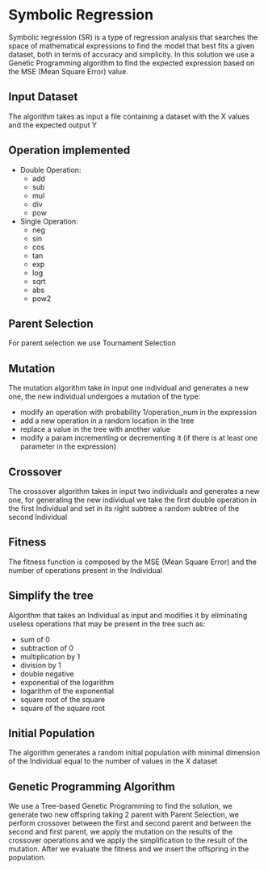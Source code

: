 # Symbolic Regression
Symbolic regression (SR) is a type of regression analysis that searches the space of mathematical expressions to find the model that best fits a given dataset, both in terms of accuracy and simplicity. In this solution we use a Genetic Programming algorithm to find the expected expression based on the MSE (Mean Square Error) value.

## Input Dataset
The algorithm takes as input a file containing a dataset with the X values ​​and the expected output Y

## Operation implemented
- Double Operation:
    - add
    - sub
    - mul
    - div
    - pow
- Single Operation:
    - neg
    - sin
    - cos
    - tan
    - exp
    - log
    - sqrt
    - abs
    - pow2

## Parent Selection
For parent selection we use Tournament Selection

## Mutation
The mutation algorithm take in input one individual and generates a new one, the new individual undergoes a mutation of the type:
- modify an operation with probability 1/operation_num in the expression
- add a new operation in a random location in the tree
- replace a value in the tree with another value
- modify a param incrementing or decrementing it (if there is at least one parameter in the expression)

## Crossover
The crossover algorithm takes in input two individuals and generates a new one, for generating the new individual we take the first double operation in the first Individual and set in its right subtree a random subtree of the second Individual

## Fitness
The fitness function is composed by the MSE (Mean Square Error) and the number of operations present in the Individual

## Simplify the tree
Algorithm that takes an Individual as input and modifies it by eliminating useless operations that may be present in the tree such as:
- sum of 0
- subtraction of 0
- multiplication by 1
- division by 1
- double negative
- exponential of the logarithm
- logarithm of the exponential
- square root of the square
- square of the square root

## Initial Population
The algorithm generates a random initial population with minimal dimension of the Individual equal to the number of values in the X dataset

## Genetic Programming Algorithm
We use a Tree-based Genetic Programming to find the solution, we generate two new offspring taking 2 parent with Parent Selection, we perform crossover between the first and second parent and between the second and first parent, we apply the mutation on the results of the crossover operations and we apply the simplification to the result of the mutation. After we evaluate the fitness and we insert the offspring in the population.

